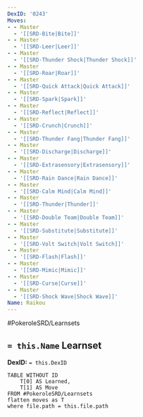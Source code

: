 ```yaml
---
DexID: '0243'
Moves:
- - Master
  - '[[SRD-Bite|Bite]]'
- - Master
  - '[[SRD-Leer|Leer]]'
- - Master
  - '[[SRD-Thunder Shock|Thunder Shock]]'
- - Master
  - '[[SRD-Roar|Roar]]'
- - Master
  - '[[SRD-Quick Attack|Quick Attack]]'
- - Master
  - '[[SRD-Spark|Spark]]'
- - Master
  - '[[SRD-Reflect|Reflect]]'
- - Master
  - '[[SRD-Crunch|Crunch]]'
- - Master
  - '[[SRD-Thunder Fang|Thunder Fang]]'
- - Master
  - '[[SRD-Discharge|Discharge]]'
- - Master
  - '[[SRD-Extrasensory|Extrasensory]]'
- - Master
  - '[[SRD-Rain Dance|Rain Dance]]'
- - Master
  - '[[SRD-Calm Mind|Calm Mind]]'
- - Master
  - '[[SRD-Thunder|Thunder]]'
- - Master
  - '[[SRD-Double Team|Double Team]]'
- - Master
  - '[[SRD-Substitute|Substitute]]'
- - Master
  - '[[SRD-Volt Switch|Volt Switch]]'
- - Master
  - '[[SRD-Flash|Flash]]'
- - Master
  - '[[SRD-Mimic|Mimic]]'
- - Master
  - '[[SRD-Curse|Curse]]'
- - Master
  - '[[SRD-Shock Wave|Shock Wave]]'
Name: Raikou
---
```


#PokeroleSRD/Learnsets

## `= this.Name` Learnset

**DexID:** `= this.DexID`

```dataview
TABLE WITHOUT ID
    T[0] AS Learned,
    T[1] AS Move
FROM #PokeroleSRD/Learnsets
flatten moves as T
where file.path = this.file.path
```
